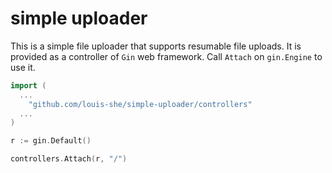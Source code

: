 # simple uploader

This is a simple file uploader that supports resumable file uploads. It is provided as a controller of `Gin` web framework. Call `Attach` on `gin.Engine` to use it.

```go
import (
  ...
	"github.com/louis-she/simple-uploader/controllers"
  ...
)

r := gin.Default()

controllers.Attach(r, "/")  
```